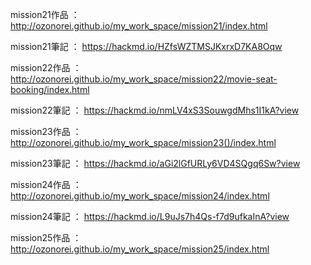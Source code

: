 mission21作品 ： http://ozonorei.github.io/my_work_space/mission21/index.html

mission21筆記 ： https://hackmd.io/HZfsWZTMSJKxrxD7KA8Oqw

mission22作品 ： http://ozonorei.github.io/my_work_space/mission22/movie-seat-booking/index.html

mission22筆記 ： https://hackmd.io/nmLV4xS3SouwgdMhs1I1kA?view 

mission23作品 ： http://ozonorei.github.io/my_work_space/mission23()/index.html

mission23筆記 ： https://hackmd.io/aGi2lGfURLy6VD4SQgq6Sw?view

mission24作品 ： http://ozonorei.github.io/my_work_space/mission24/index.html

mission24筆記 ： https://hackmd.io/L9uJs7h4Qs-f7d9ufkaInA?view

mission25作品 ： http://ozonorei.github.io/my_work_space/mission25/index.html

